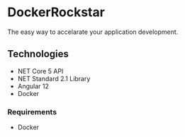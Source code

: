 # DockerRockstar

The easy way to accelarate your application development.

## Technologies

- NET Core 5 API
- NET Standard 2.1 Library
- Angular 12
- Docker

### Requirements

- Docker